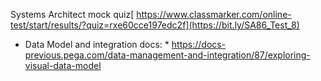 Systems Architect mock quiz[ https://www.classmarker.com/online-test/start/results/?quiz=rxe60cce197edc2f](https://bit.ly/SA86_Test_8)

* Data Model and integration docs: * https://docs-previous.pega.com/data-management-and-integration/87/exploring-visual-data-model
